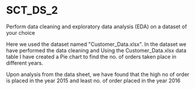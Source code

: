 # SCT_DS_2
Perform data cleaning and exploratory data analysis (EDA) on a dataset of your choice

Here we used the dataset named "Customer_Data.xlsx". In the dataset we have performed the data cleaning and Using the Customer_Data.xlsx data table I have created a Pie chart to find the no. of orders taken place in different years.

Upon analysis from the data sheet, we have found that the high no of order is placed in the year 2015 and least no. of order placed in the year 2016

